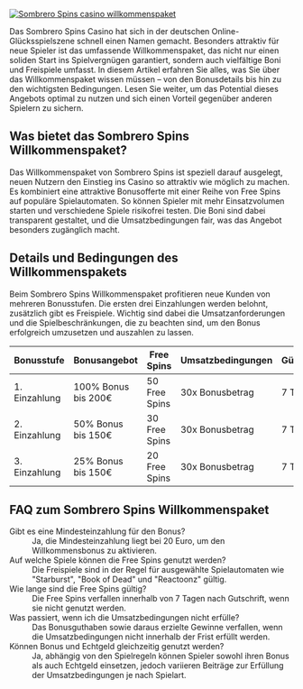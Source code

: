 [![Sombrero Spins casino willkommenspaket](https://123-caf.pages.dev/gitsignup.png)](https://vrmoo.ru/Bt82HjjY)

<p>Das Sombrero Spins Casino hat sich in der deutschen Online-Glücksspielszene schnell einen Namen gemacht. Besonders attraktiv für neue Spieler ist das umfassende Willkommenspaket, das nicht nur einen soliden Start ins Spielvergnügen garantiert, sondern auch vielfältige Boni und Freispiele umfasst. In diesem Artikel erfahren Sie alles, was Sie über das Willkommenspaket wissen müssen – von den Bonusdetails bis hin zu den wichtigsten Bedingungen. Lesen Sie weiter, um das Potential dieses Angebots optimal zu nutzen und sich einen Vorteil gegenüber anderen Spielern zu sichern.</p>  <h2>Was bietet das Sombrero Spins Willkommenspaket?</h2> <p>Das Willkommenspaket von Sombrero Spins ist speziell darauf ausgelegt, neuen Nutzern den Einstieg ins Casino so attraktiv wie möglich zu machen. Es kombiniert eine attraktive Bonusofferte mit einer Reihe von Free Spins auf populäre Spielautomaten. So können Spieler mit mehr Einsatzvolumen starten und verschiedene Spiele risikofrei testen. Die Boni sind dabei transparent gestaltet, und die Umsatzbedingungen fair, was das Angebot besonders zugänglich macht.</p>  <h2>Details und Bedingungen des Willkommenspakets</h2> <p>Beim Sombrero Spins Willkommenspaket profitieren neue Kunden von mehreren Bonusstufen. Die ersten drei Einzahlungen werden belohnt, zusätzlich gibt es Freispiele. Wichtig sind dabei die Umsatzanforderungen und die Spielbeschränkungen, die zu beachten sind, um den Bonus erfolgreich umzusetzen und auszahlen zu lassen.</p>  <table>   <thead>     <tr>       <th>Bonusstufe</th>       <th>Bonusangebot</th>       <th>Free Spins</th>       <th>Umsatzbedingungen</th>       <th>Gültigkeit</th>     </tr>   </thead>   <tbody>     <tr>       <td>1. Einzahlung</td>       <td>100% Bonus bis 200€</td>       <td>50 Free Spins</td>       <td>30x Bonusbetrag</td>       <td>7 Tage</td>     </tr>     <tr>       <td>2. Einzahlung</td>       <td>50% Bonus bis 150€</td>       <td>30 Free Spins</td>       <td>30x Bonusbetrag</td>       <td>7 Tage</td>     </tr>     <tr>       <td>3. Einzahlung</td>       <td>25% Bonus bis 150€</td>       <td>20 Free Spins</td>       <td>30x Bonusbetrag</td>       <td>7 Tage</td>     </tr>   </tbody> </table>  <h2>FAQ zum Sombrero Spins Willkommenspaket</h2> <dl>   <dt>Gibt es eine Mindesteinzahlung für den Bonus?</dt>   <dd>Ja, die Mindesteinzahlung liegt bei 20 Euro, um den Willkommensbonus zu aktivieren.</dd>    <dt>Auf welche Spiele können die Free Spins genutzt werden?</dt>   <dd>Die Freispiele sind in der Regel für ausgewählte Spielautomaten wie "Starburst", "Book of Dead" und "Reactoonz" gültig.</dd>    <dt>Wie lange sind die Free Spins gültig?</dt>   <dd>Die Free Spins verfallen innerhalb von 7 Tagen nach Gutschrift, wenn sie nicht genutzt werden.</dd>    <dt>Was passiert, wenn ich die Umsatzbedingungen nicht erfülle?</dt>   <dd>Das Bonusguthaben sowie daraus erzielte Gewinne verfallen, wenn die Umsatzbedingungen nicht innerhalb der Frist erfüllt werden.</dd>    <dt>Können Bonus und Echtgeld gleichzeitig genutzt werden?</dt>   <dd>Ja, abhängig von den Spielregeln können Spieler sowohl ihren Bonus als auch Echtgeld einsetzen, jedoch variieren Beiträge zur Erfüllung der Umsatzbedingungen je nach Spielart.</dd> </dl>
